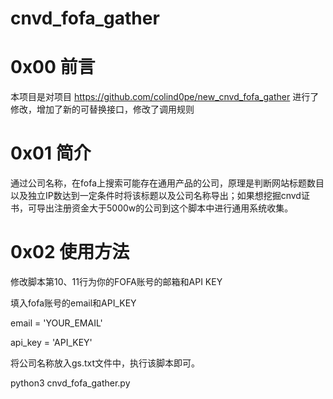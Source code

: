 # cnvd_fofa_gather
# 0x00 前言
本项目是对项目 https://github.com/colind0pe/new_cnvd_fofa_gather 进行了修改，增加了新的可替换接口，修改了调用规则

# 0x01 简介
通过公司名称，在fofa上搜索可能存在通用产品的公司，原理是判断网站标题数目以及独立IP数达到一定条件时将该标题以及公司名称导出；如果想挖掘cnvd证书，可导出注册资金大于5000w的公司到这个脚本中进行通用系统收集。

# 0x02 使用方法
修改脚本第10、11行为你的FOFA账号的邮箱和API KEY

填入fofa账号的email和API_KEY

email = 'YOUR_EMAIL'

api_key = 'API_KEY'

将公司名称放入gs.txt文件中，执行该脚本即可。

python3 cnvd_fofa_gather.py
